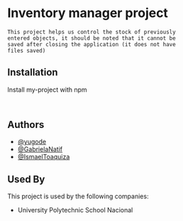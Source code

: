 

# Inventory manager project

    This project helps us control the stock of previously 
    entered objects, it should be noted that it cannot be 
    saved after closing the application (it does not have   
    files saved)

## Installation

Install my-project with npm

```bash
  
```
    
## Authors

- [@yugode](https://www.github.com/)
- [@GabrielaNatif](https://www.github.com/)
- [@IsmaelToaquiza](https://github.com/IsmaelToaquiza)
  
## Used By

This project is used by the following companies:

- University Polytechnic School  Nacional

  
